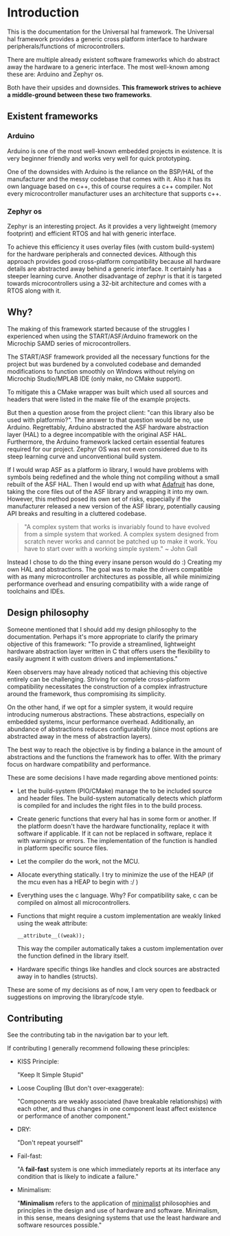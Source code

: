 # Introduction

This is the documentation for the Universal hal framework. The Universal hal framework provides a generic cross platform interface to hardware peripherals/functions of microcontrollers.

There are multiple already existent software frameworks which do abstract away the hardware to a generic interface. The most well-known among these are: Arduino and Zephyr os. 

Both have their upsides and downsides. **This framework strives to achieve a middle-ground between these two frameworks**. 

## Existent frameworks

### Arduino

Arduino is one of the most well-known embedded projects in existence. It is very beginner friendly and works very well for quick prototyping.

One of the downsides with Arduino is the reliance on the BSP/HAL of the manufacturer and the messy codebase that comes with it. Also it has its own language based on c++, this of course requires a c++ compiler. Not every microcontroller manufacturer uses an architecture that supports c++.

### Zephyr os

Zephyr is an interesting project. As it provides a very lightweight (memory footprint) and efficient RTOS and hal with generic interface. 

To achieve this efficiency it uses overlay files (with custom build-system) for the hardware peripherals and connected devices. Although this approach provides good cross-platform compatibility because all hardware details are abstracted away behind a generic interface. It certainly has a steeper learning curve. Another disadvantage of zephyr is that it is targeted towards microcontrollers using a 32-bit architecture and comes with a RTOS along with it.

## Why?

The making of this framework started because of the struggles I experienced when using the START/ASF/Arduino framework on the Microchip SAMD series of microcontrollers. 

The START/ASF framework provided all the necessary functions for the project but was burdened by a convoluted codebase and demanded modifications to function smoothly on Windows without relying on Microchip Studio/MPLAB IDE (only make, no CMake support).

To mitigate this a CMake wrapper was built which used all sources and headers that were listed in the make file of the example projects. 

But then a question arose from the project client: "can this library also be used with platformio?". The answer to that question would be no, use Arduino. Regrettably, Arduino abstracted the ASF hardware abstraction layer (HAL) to a degree incompatible with the original ASF HAL. Furthermore, the Arduino framework lacked certain essential features required for our project. Zephyr OS was not even considered due to its steep learning curve and unconventional build system.

If I would wrap ASF as a platform io library, I would have problems with symbols being redefined and the whole thing not compiling without a small rebuilt of the ASF HAL. Then I would end up with what [Adafruit](https://github.com/adafruit/Adafruit_ASFcore) has done, taking the core files out of the ASF library and wrapping it into my own. However, this method posed its own set of risks, especially if the manufacturer released a new version of the ASF library, potentially causing API breaks and resulting in a cluttered codebase.

> "A complex system that works is invariably found to have evolved from a simple system that worked. A complex system designed from scratch never works and cannot be patched up to make it work. You have to start over with a working simple system." ~ John Gall

Instead I chose to do the thing every insane person would do :) Creating my own HAL and abstractions. The goal was to make the drivers compatible with as many microcontroller architectures as possible, all while minimizing performance overhead and ensuring compatibility with a wide range of toolchains and IDEs.

## Design philosophy

Someone mentioned that I should add my design philosophy to the documentation.  Perhaps it's more appropriate to clarify the primary objective of this framework: "To provide a streamlined, lightweight hardware abstraction layer written in C that offers users the flexibility to easily augment it with custom drivers and implementations."

Keen observers may have already noticed that achieving this objective entirely can be challenging. Striving for complete cross-platform compatibility necessitates the construction of a complex infrastructure around the framework, thus compromising its simplicity.

On the other hand, if we opt for a simpler system, it would require introducing numerous abstractions. These abstractions, especially on embedded systems, incur performance overhead. Additionally, an abundance of abstractions reduces configurability (since most options are abstracted away in the mess of abstraction layers).

The best way to reach the objective is by finding a balance in the amount of abstractions and the functions the framework has to offer. With the primary focus on hardware compatibility and performance. 

These are some decisions I have made regarding above mentioned points:

- Let the build-system (PIO/CMake) manage the to be included source and header files. The build-system automatically detects which platform is compiled for and includes the right files in to the build process.

- Create generic functions that every hal has in some form or another.  If the platform doesn't have the hardware functionality, replace it with software if applicable. If it can not be replaced in software, replace it with warnings or errors. The implementation of the function is handled in platform specific source files.

- Let the compiler do the work, not the MCU. 

- Allocate everything statically. I try to minimize the use of the HEAP (if the mcu even has a HEAP to begin with :/ )

- Everything uses the c language. Why? For compatibility sake, c can be compiled on almost all microcontrollers.

- Functions that might require a custom implementation are weakly linked using the weak attribute:
  
  ```
  __attribute__((weak));
  ```
  
  This way the compiler automatically takes a custom implementation over the function defined in the library itself. 

- Hardware specific things like handles and clock sources are abstracted away in to handles (structs).

These are some of my decisions as of now, I am very open to feedback or suggestions on improving the library/code style.

## Contributing

See the contributing tab in the navigation bar to your left.

If contributing I generally recommend following these principles:

- KISS Principle:
  
  "Keep It Simple Stupid"

- Loose Coupling (But don't over-exaggerate):
  
  "Components are weakly associated (have breakable relationships) with each other, and thus changes in one component least affect existence or performance of another component."

- DRY:
  
  "Don't repeat yourself"

- Fail-fast:
  
  "A **fail-fast** system is one which immediately reports at its interface any condition that is likely to indicate a failure."

- Minimalism:
  
  "**Minimalism** refers to the application of [minimalist](https://en.wikipedia.org/wiki/Minimalist "Minimalist") philosophies and principles in the design and use of hardware and software. Minimalism, in this sense, means designing systems that use the least hardware and software resources possible."
